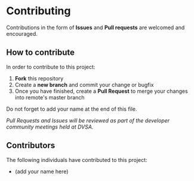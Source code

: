 Contributing
============

Contributions in the form of **Issues** and **Pull requests** are welcomed 
and encouraged.

How to contribute
-----------------

In order to contribute to this project:

1. **Fork** this repository
2. Create a **new branch** and commit your change or bugfix
3. Once you have finished, create a **Pull Request** to merge your changes into 
remote's master branch 

Do not forget to add your name at the end of this file.

*Pull Requests and Issues will be reviewed as part of the developer community meetings held at DVSA.*

Contributors
------------

The following individuals have contributed to this project:

- (add your name here)
